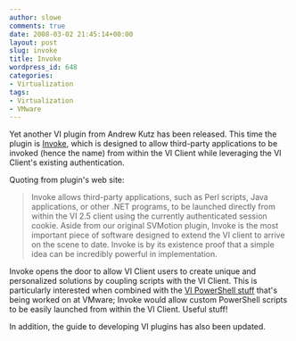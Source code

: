 ```yaml
---
author: slowe
comments: true
date: 2008-03-02 21:45:14+00:00
layout: post
slug: invoke
title: Invoke
wordpress_id: 648
categories:
- Virtualization
tags:
- Virtualization
- VMware
---
```


Yet another VI plugin from Andrew Kutz has been released. This time the plugin is [Invoke](http://www.lostcreations.com/code/wiki/vmware/viplugins/invoke), which is designed to allow third-party applications to be invoked (hence the name) from within the VI Client while leveraging the VI Client's existing authentication.

Quoting from plugin's web site:

>Invoke allows third-party applications, such as Perl scripts, Java applications, or other .NET programs, to be launched directly from within the VI 2.5 client using the currently authenticated session cookie. Aside from our original SVMotion plugin, Invoke is the most important piece of software designed to extend the VI client to arrive on the scene to date. Invoke is by its existence proof that a simple idea can be incredibly powerful in implementation.

Invoke opens the door to allow VI Client users to create unique and personalized solutions by coupling scripts with the VI Client. This is particularly interested when combined with the [VI PowerShell stuff](http://blogs.vmware.com/vipowershell/) that's being worked on at VMware; Invoke would allow custom PowerShell scripts to be easily launched from within the VI Client. Useful stuff!

In addition, the guide to developing VI plugins has also been updated.
